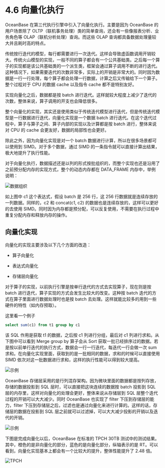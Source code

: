 # 4.6 向量化执行

OceanBase 在第三代执行引擎中引入了向量化执行。主要是因为 OceanBase 的用户场景除了 OLTP（联机事务处理）类的简单查询，还会有一些像报表分析、业务角色等 OLAP（联机分析处理）查询。而这些 OLAP 查询都具备数据处理量较大并且耗时高的特点。

传统按行迭代的模型，每行都需要进行一次迭代。这样会导致虚函数调用开销较大。传统火山模型的实现，一般不同的算子都会有一个公共基础类。之后每一个算子的实现都是该公共基础类的一个派生类，框架会通过算子调用不断的进行迭代。这种情况下，如果需要迭代的次数非常多，实际上的开销是非常大的。同时因为数据是一行一行处理，每个算子都会处理一行数据，计算之后又传输给下一个算子。整个过程对于 CPU 的数据 cache 以及指令 cache 都不是特别友好。

实现向量化之后，数据都是按 batch 进行迭代。这样就较大程度上减少了迭代的次数，整体来说，算子调用的开支也会降低很多。

整个向量化的实现，其实还是使用类似于传统迭代模型进行迭代，但是传统迭代模型是一行数据进行迭代，向量化实现是一个数据 batch 进行迭代。在这个迭代过程中，算子与算子之间、算子内部的实现以及计算都是按 batch 进行，整体来说对 CPU 的 cache 会更友好，数据的局部性也会更好。

除此之外，因为向量化实现是对一个 batch 数据进行计算，所以在很多场景都可以使用到 SIMD。对于多个数据，通过 SIMD 的一条指令就可以直接计算出结果，极大地提升了执行性能。

对于向量化执行，数据描述还是以列的形式按批组织的，而整个实现也还是沿用了之前预分配内存的实现方式，整个的动态内存都在 DATA_FRAME 内存中，举例说明：

![数据组织](https://obbusiness-private.oss-cn-shanghai.aliyuncs.com/doc/img/kernel-advanced/V1.0.0/zh-CN/4.oceanbase-sql-engine/8.vectorization-execution-01.png)

如上图中 c1 这个表达式，假设 batch 是 256 行，这 256 行数据就是连续存放的一列数据。同样的，c2 和 concat(c1, c2) 的数据也是连续存放的，这样可以更好的去使用 SIMD。同时因为内存都是预分配，可以反复使用，不需要在执行过程中重复分配内存和释放内存的操作。

## 向量化实现

向量化的实现主要涉及以下几个方面的改造：

* 算子向量化

* 表达式向量化

* 存储层向量化

对于算子的实现，以前执行引擎是按单行迭代的方式去实现算子，现在则是按 batch 进行迭代，算子实现的方式会发生比较大的改变。这种按 batch 迭代的方式在算子里面进行数据处理时也是按 batch 去处理。这样就能比较多的用到一些硬件的特性（如内存预取）。

这里看一个例子

```sql
select sum(c1) from t1 group by c1
```

该 SQL 作用是获取 t1 的数据，之后按 c1 列进行分组，最后对 c1 列进行求和。从下图中可以看到 Merge group by 算子会从 Sort 获取一批已经排序过的数据。若是按以前单行迭代的执行方式，数据会一行一行迭代，每迭代一行会做一次 sum 求和。在向量化实现里面，获取到的是一批相同的数据，求和的时候可以直接使用 SIMD 依次对这一批数据进行求和，这样的执行性能可以得到较大提高。

![示例](https://obbusiness-private.oss-cn-shanghai.aliyuncs.com/doc/img/kernel-advanced/V1.0.0/zh-CN/4.oceanbase-sql-engine/8.vectorization-execution-02.png)

OceanBase 存储层采用的是行列混存架构。因为微块里面的数据都是按列存放，存储的数据投影到 SQL 层时，可以直接把这块连续的数据按 batch 投影到 SQL 层的内存里，这样对向量化的处理会更好，整体来说从存储层到 SQL 层整个迭代过程的开销可以大大减少。同时 OceanBase 也实现了 filter 下压到存储层的能力，filter 下压到存储层之后，过滤也是通过向量化来进行计算的。这样的话，存储层的数据在投影到 SQL 层之前就可以过滤掉，可以大大减少投影的开销以及迭代的开销。

![示例](https://obbusiness-private.oss-cn-shanghai.aliyuncs.com/doc/img/kernel-advanced/V1.0.0/zh-CN/4.oceanbase-sql-engine/8.vectorization-execution-03.png)

下图是完成向量化以后，OceanBase 在标准的 TPCH 30TB 测试中的测试结果。其中，橙色的是非向量化的部分，蓝色的是向量化部分，纵轴表示的是 RT。可以看到，向量化实现基本上都会有一个比较大的提升，整体性能提升了 2.48 倍。

![TPCH](https://obbusiness-private.oss-cn-shanghai.aliyuncs.com/doc/img/kernel-advanced/V1.0.0/zh-CN/4.oceanbase-sql-engine/8.vectorization-execution-04.png)
